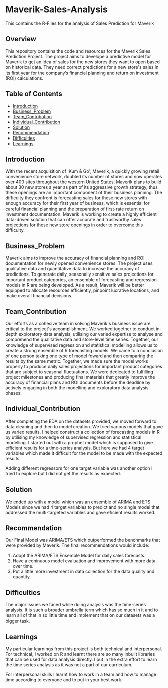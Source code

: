 # Maverik-Sales-Analysis
This contains the R-Files for the analysis of Sales Prediction for Maverik

## Overview

This repository contains the code and resources for the Maverik Sales Prediction Project. The project aims to develope a predictive model for Maverik to get an idea of sales for the new stores they want to open based on historical data. They need correct predictions for a new store's sales in its first year for the company’s financial planning and return on investment (ROI) calculations. 

## Table of Contents

- [Introduction](#introduction)
- [Business_Problem](#business_problem)
- [Team_Contribution](#team_contribution)
- [Individual_Contribution](#individual_contribution)
- [Solution](#solution)
- [Recommendation](#recommendation)
- [Difficulties](#difficulties)
- [Learnings](#learnings)

## Introduction

With the recent acquisition of 'Kum & Go', Maverik, a quickly growing retail convenience store network, doubled its number of stores and now operates over 400 sites throughout the western United States. Maverik plans to build about 30 new stores a year as part of its aggressive growth strategy, thus these openings are an important component of their business planning. The difficulty they confront is forecasting sales for these new stores with enough accuracy for their first year of business, which is essential for careful financial planning and the preparation of first-rate return on investment documentation. Maverik is working to create a highly efficient data-driven solution that can offer accurate and trustworthy sales projections for these new store openings in order to overcome this difficulty. 

## Business_Problem

Maverik aims to improve the accuracy of financial planning and ROI documentation for newly opened convenience stores. The project uses qualitative data and quantitative data to increase the accuracy of predictions. To generate daily, seasonally sensitive sales projections for important product categories, an ensemble of forecasting and regression models in R are being developed. As a result, Maverik will be better equipped to allocate resources efficiently, pinpoint lucrative locations, and make overall financial decisions. 

## Team_Contribution

Our efforts as a cohesive team in solving Maverik's business issue are critical to the project's accomplishment. We worked together to conduct in-depth exploratory data analysis, utilising our varied expertise to analyse and comprehend the qualitative data and store-level time series. Together, our knowledge of supervised regression and statistical modelling allows us to create a strong ensemble of R forecasting models.
We came to a conclusion of one person taking one type of model foward and then comparing the results by the same metric. Together, we made sure the model works properly to produce daily sales projections for important product categories that are subject to seasonal fluctuations. We were dedicated to fulfilling project milestones and producing final materials that greatly improve the accuracy of financial plans and ROI documents before the deadline by actively engaging in both the modelling and exploratory data analysis phases. 

## Individual_Contribution

After completing the EDA on the datasets provided, we moved forward to data cleaning and then to model creation. 
We tried various models that gave us varied results. I helped construct a collection of forecasting models in R by utilising my knowledge of supervised regression and statistical modelling. I started out with a prophet model which is supposed to give efficient results for a time-series analysis. But here we had 4 target variables which made it difficult for the model to be made with the expected results. 

Adding different regressors for one target variable was another option I tried to explore but I did not get the results as expected. 

## Solution

We ended up with a model which was an ensemble of ARIMA and ETS Models since we had 4 target variables to predict and no single model that addressed the multi-targeted variables and gave eficient results worked. 

## Recommendation

Our Final Model was ARIMA/ETS which outperformed the benchmarks that were provided by Maverik. 
The final recommendations would include:
1. Adopt the ARIMA/ETS Ensemble Model for daily sales forecasts.
2. Have a coninuous model evaluation and improvement with more data over time.
3. Put a little more investment in data collection for the data quality and quantity.

## Difficulties

The major issues we faced while doing analysis was the time-series analysis. It is such a broader umbrella term which has so much in it and to learn all of that in so little time and implement that on our datasets was a bigger task. 

## Learnings

My particular learnings from this project is both technical and interpersonal. 
For technical, I worked on R and learnt there are so many inbuilt libraries that can be used for data analysis directly. I put in the extra effort to learn the time series analysis as it was not a part of our curriculum. 

For interpersonal skills I learnt how to work in a team and how to manage time according to everyone and to put in your best work. 
